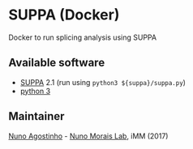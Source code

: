 # SUPPA (Docker)
Docker to run splicing analysis using SUPPA

## Available software
- [SUPPA](https://github.com/comprna/SUPPA) 2.1 (run using `python3 ${suppa}/suppa.py`)
- [python 3](https://python.org)

## Maintainer
[Nuno Agostinho](mailto:nunodanielagostinho@gmail.com) - [Nuno Morais Lab](http://imm.medicina.ulisboa.pt/group/compbio/), iMM (2017)
